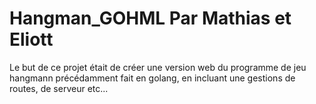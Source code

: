 # Hangman_GOHML Par Mathias et Eliott

Le but de ce projet était de créer une version web du programme de jeu hangmann précédamment fait en golang, en incluant une gestions de routes, de serveur etc...
